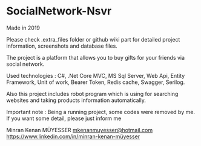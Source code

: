 # SocialNetwork-Nsvr

Made in 2019

Please check .extra_files folder or github wiki part for detailed project information, screenshots and database files.

The project is a platform that allows you to buy gifts for your friends via social network.

Used technologies : C#, .Net Core MVC, MS Sql Server, Web Api, Entity Framework, Unit of work, Bearer Token, Redis cache, Swagger, Serilog.

Also this project includes robot program which is using for searching websites and taking products information automatically.

Important note : Being a running project, some codes were removed by me. If you want some detail, please just inform me

Minran Kenan MÜYESSER
mkenanmuyesser@hotmail.com
https://www.linkedin.com/in/minran-kenan-müyesser